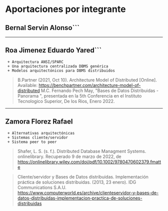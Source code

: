 # Aportaciones por integrante

## Bernal Servin Alonso```


<!-- Horizontal Rule -->
___
## Roa Jimenez Eduardo Yared```
     + Arquitectura ANSI/SPARC
     + Una arquitectura centralizada DBMS genérica 
     + Modelos arquitectónicos para DBMS distribuidos
     
<!-- Blockquote -->
> B.Partner (2021, Oct 10). Architecture Model of Distributed [Online]. Available: https://benchpartner.com/architecture-model-of-distributed
M.C. Fernando Pech May, "Bases de Datos Distribuidas -Panorama ", presentada en la 5th Conferencia en el  Instituto Tecnologico Superior, De los Rios, Enero 2022.

<!-- Horizontal Rule -->
___
## Zamora Florez Rafael
     + Alternativas arquitectónicas
     + Sistemas cliente/servidor
     + Sistema peer to peer
       
<!-- Blockquote -->
>Shafer, L. S. (s. f.). Distributed Database Managment Systems. onlinelibrary. Recuperado 9 de marzo de 2022, de https://onlinelibrary.wiley.com/doi/pdf/10.1002/9780470602379.fmatte

>Cliente/servidor y Bases de Datos distribuidas. Implementación práctica de soluciones distribuidas. (2013, 23 enero). IDG Communications S.A.U. https://www.computerworld.es/archive/clienteservidor-y-bases-de-datos-distribuidas-implementacion-practica-de-soluciones-distribuidas
